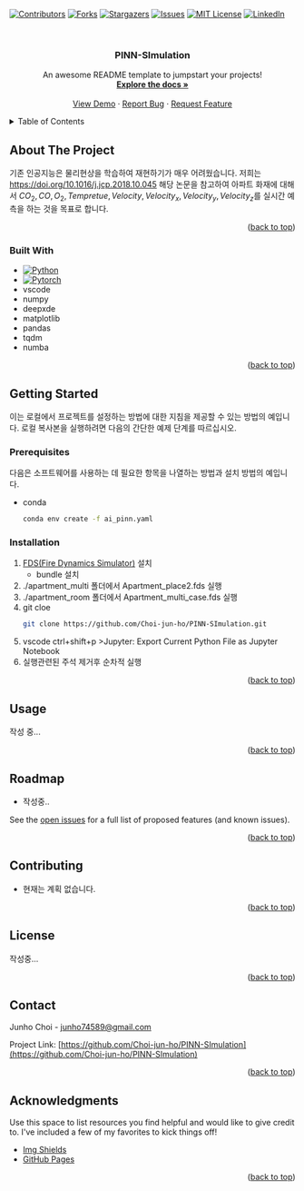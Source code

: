 <!-- Improved compatibility of back to top link: See: https://github.com/Choi-jun-ho/PINN-SImulation/pull/73 -->
<a id="readme-top"></a>
<!--
*** Thanks for checking out the PINN-SImulation. If you have a suggestion
*** that would make this better, please fork the repo and create a pull request
*** or simply open an issue with the tag "enhancement".
*** Don't forget to give the project a star!
*** Thanks again! Now go create something AMAZING! :D
-->



<!-- PROJECT SHIELDS -->
<!--
*** I'm using markdown "reference style" links for readability.
*** Reference links are enclosed in brackets [ ] instead of parentheses ( ).
*** See the bottom of this document for the declaration of the reference variables
*** for contributors-url, forks-url, etc. This is an optional, concise syntax you may use.
*** https://www.markdownguide.org/basic-syntax/#reference-style-links
-->
[![Contributors][contributors-shield]][contributors-url]
[![Forks][forks-shield]][forks-url]
[![Stargazers][stars-shield]][stars-url]
[![Issues][issues-shield]][issues-url]
[![MIT License][license-shield]][license-url]
[![LinkedIn][linkedin-shield]][linkedin-url]



<!-- PROJECT LOGO -->
<br />
<div align="center">

  <h3 align="center">PINN-SImulation</h3>

  <p align="center">
    An awesome README template to jumpstart your projects!
    <br />
    <a href="https://github.com/Choi-jun-ho/PINN-SImulation"><strong>Explore the docs »</strong></a>
    <br />
    <br />
    <a href="https://github.com/Choi-jun-ho/PINN-SImulation">View Demo</a>
    ·
    <a href="https://github.com/Choi-jun-ho/PINN-SImulation/issues/new?labels=bug&template=bug-report---.md">Report Bug</a>
    ·
    <a href="https://github.com/Choi-jun-ho/PINN-SImulation/issues/new?labels=enhancement&template=feature-request---.md">Request Feature</a>
  </p>
</div>



<!-- TABLE OF CONTENTS -->
<details>
  <summary>Table of Contents</summary>
  <ol>
    <li>
      <a href="#about-the-project">About The Project</a>
      <ul>
        <li><a href="#built-with">Built With</a></li>
      </ul>
    </li>
    <li>
      <a href="#getting-started">Getting Started</a>
      <ul>
        <li><a href="#prerequisites">Prerequisites</a></li>
        <li><a href="#installation">Installation</a></li>
      </ul>
    </li>
    <li><a href="#usage">Usage</a></li>
    <li><a href="#roadmap">Roadmap</a></li>
    <li><a href="#contributing">Contributing</a></li>
    <li><a href="#license">License</a></li>
    <li><a href="#contact">Contact</a></li>
    <li><a href="#acknowledgments">Acknowledgments</a></li>
  </ol>
</details>



<!-- ABOUT THE PROJECT -->
## About The Project

기존 인공지능은 물리현상을 학습하여 재현하기가 매우 어려웠습니다.
저희는 https://doi.org/10.1016/j.jcp.2018.10.045 해당 논문을 참고하여 아파트 화재에 대해서 $CO_2, CO, O_2, Tempretue, Velocity, Velocity_x, Velocity_y, Velocity_z$를 실시간 예측을 하는 것을 목표로 합니다.




<p align="right">(<a href="#readme-top">back to top</a>)</p>



### Built With


* [![Python][Python.com]][Python-url]
* [![Pytorch][Pytorch.com]][Pytorch-url]
* vscode
* numpy
* deepxde
* matplotlib
* pandas
* tqdm
* numba

<p align="right">(<a href="#readme-top">back to top</a>)</p>



<!-- GETTING STARTED -->
## Getting Started

이는 로컬에서 프로젝트를 설정하는 방법에 대한 지침을 제공할 수 있는 방법의 예입니다.
로컬 복사본을 실행하려면 다음의 간단한 예제 단계를 따르십시오.

### Prerequisites

다음은 소프트웨어를 사용하는 데 필요한 항목을 나열하는 방법과 설치 방법의 예입니다.

* conda
  ```sh
  conda env create -f ai_pinn.yaml
  ```

### Installation

1. [FDS(Fire Dynamics Simulator)](https://pages.nist.gov/fds-smv/downloads.html) 설치
    - bundle 설치
2. ./apartment_multi 폴더에서 Apartment_place2.fds 실행
3. ./apartment_room 폴더에서 Apartment_multi_case.fds 실행
4. git cloe
   ```sh
   git clone https://github.com/Choi-jun-ho/PINN-SImulation.git
   ```
5. vscode ctrl+shift+p >Jupyter: Export Current Python File as Jupyter Notebook
6. 실행관련된 주석 제거후 순차적 실행


<p align="right">(<a href="#readme-top">back to top</a>)</p>



<!-- USAGE EXAMPLES -->
## Usage

작성 중...

<p align="right">(<a href="#readme-top">back to top</a>)</p>



<!-- ROADMAP -->
## Roadmap

- 작성중..

See the [open issues](https://github.com/Choi-jun-ho/PINN-SImulation/issues) for a full list of proposed features (and known issues).

<p align="right">(<a href="#readme-top">back to top</a>)</p>



<!-- CONTRIBUTING -->
## Contributing

- 현재는 계획 없습니다.

<p align="right">(<a href="#readme-top">back to top</a>)</p>



<!-- LICENSE -->
## License

<!-- Distributed under the MIT License. See `LICENSE.txt` for more information. -->
작성중...

<p align="right">(<a href="#readme-top">back to top</a>)</p>



<!-- CONTACT -->
## Contact

Junho Choi - junho74589@gmail.com

Project Link: [https://github.com/Choi-jun-ho/PINN-SImulation](https://github.com/Choi-jun-ho/PINN-SImulation)

<p align="right">(<a href="#readme-top">back to top</a>)</p>



<!-- ACKNOWLEDGMENTS -->
## Acknowledgments

Use this space to list resources you find helpful and would like to give credit to. I've included a few of my favorites to kick things off!

* [Img Shields](https://shields.io)
* [GitHub Pages](https://pages.github.com)

<p align="right">(<a href="#readme-top">back to top</a>)</p>



<!-- MARKDOWN LINKS & IMAGES -->
<!-- https://www.markdownguide.org/basic-syntax/#reference-style-links -->
[contributors-shield]: https://img.shields.io/github/contributors/Choi-jun-ho/PINN-SImulation.svg?style=for-the-badge
[contributors-url]: https://github.com/Choi-jun-ho/PINN-SImulation/graphs/contributors
[forks-shield]: https://img.shields.io/github/forks/Choi-jun-ho/PINN-SImulation.svg?style=for-the-badge
[forks-url]: https://github.com/Choi-jun-ho/PINN-SImulation/network/members
[stars-shield]: https://img.shields.io/github/stars/Choi-jun-ho/PINN-SImulation.svg?style=for-the-badge
[stars-url]: https://github.com/Choi-jun-ho/PINN-SImulation/stargazers
[issues-shield]: https://img.shields.io/github/issues/Choi-jun-ho/PINN-SImulation.svg?style=for-the-badge
[issues-url]: https://github.com/Choi-jun-ho/PINN-SImulation/issues
[license-shield]: https://img.shields.io/github/license/Choi-jun-ho/PINN-SImulation.svg?style=for-the-badge
[license-url]: https://github.com/Choi-jun-ho/PINN-SImulation/blob/master/LICENSE.txt
[linkedin-shield]: https://img.shields.io/badge/-LinkedIn-black.svg?style=for-the-badge&logo=linkedin&colorB=555
[linkedin-url]: https://www.linkedin.com/in/%EC%A4%80%ED%98%B8-%EC%B5%9C-58b64323a/
[Python.com]: https://img.shields.io/badge/Python-3776AB?style=for-the-badge&logo=Python&logoColor=white
[Python-url]: https://www.python.org/
[Pytorch.com]: https://img.shields.io/badge/Pytorch-EE4C2C?style=for-the-badge&logo=Pytorch&logoColor=white
[Pytorch-url]: https://pytorch.org/